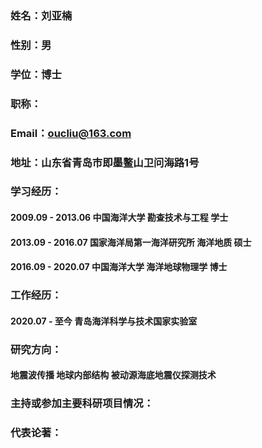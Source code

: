 ### 姓名：刘亚楠
### 性别：男
### 学位：博士
### 职称：
### Email：oucliu@163.com
### 地址：山东省青岛市即墨鳌山卫问海路1号

### 学习经历：
#### 2009.09 - 2013.06 中国海洋大学 勘查技术与工程 学士
#### 2013.09 - 2016.07 国家海洋局第一海洋研究所 海洋地质 硕士
#### 2016.09 - 2020.07 中国海洋大学 海洋地球物理学 博士

### 工作经历：
#### 2020.07 - 至今 青岛海洋科学与技术国家实验室
### 研究方向：
#### 地震波传播 地球内部结构 被动源海底地震仪探测技术
### 主持或参加主要科研项目情况：

### 代表论著：
